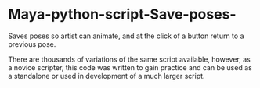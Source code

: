 # Maya-python-script-Save-poses-
Saves poses so artist can animate, and at the click of a button return to a previous pose.

There are thousands of variations of the same script available, however, as a novice scripter, this code was written to gain practice
and can be used as a standalone or used in development of a much larger script.
